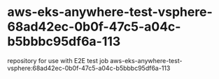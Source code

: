 # aws-eks-anywhere-test-vsphere-68ad42ec-0b0f-47c5-a04c-b5bbbc95df6a-113
repository for use with E2E test job aws-eks-anywhere-test-vsphere:68ad42ec-0b0f-47c5-a04c-b5bbbc95df6a-113

